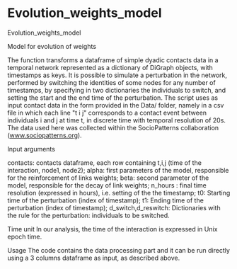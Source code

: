 # Evolution_weights_model

Evolution_weights_model

Model for evolution of weights

The function transforms a dataframe of simple dyadic contacts data in a temporal network represented as
a dictionary of DiGraph objects, with timestamps as keys.
It is possible to simulate a perturbation in the network, performed by switching the identities of some nodes for any number of timestamps,
by specifying in two dictionaries the individuals to switch, and setting the start and the end time of the perturbation.
The script uses as input contact data in the form provided in the Data/ folder, namely in a csv file in which each line "t i j" corresponds to a contact event between individuals i and j at time t, in discrete time with temporal resolution of 20s. The data used here was collected within the SocioPatterns collaboration (www.sociopatterns.org).

Input arguments

contacts: contacts dataframe, each row containing t,i,j (time of the interaction, node1, node2);
alpha: first parameters of the model, responsible for the reinforcement of links weights;
beta: second parameter of the model, responsible for the decay of link weights;
n_hours : final time resolution (expressed in hours), i.e. setting of the the timestamp;
t0: Starting time of the perturbation (index of timestamp);
t1: Ending time of the perturbation (index of timestamp);
d_switch,d_reswitch: Dictionaries with the rule for the perturbation: individuals to be switched.


Time unit
In our analysis, the time of the interaction is expressed in Unix epoch time.

Usage
The code contains the data processing part and it can be run directly using a 3 columns dataframe as input, as described above.
